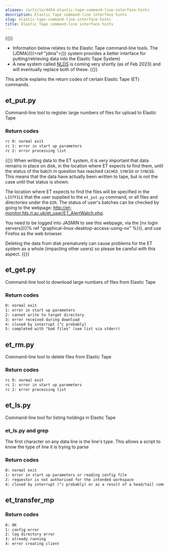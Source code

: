 ```yaml
---
aliases: /article/4454-elastic-tape-command-line-interface-hints
description: Elastic Tape command-line interface hints
slug: elastic-tape-command-line-interface-hints
title: Elastic Tape command-line interface hints
---
```


{{<alert alert-type="info">}}
- Information below relates to the Elastic Tape command-line tools. The [JDMA]({{<ref "jdma">}}) system provides a better interface for putting/retrieving data into the Elastic Tape System)
- A new system called [NLDS](https://techblog.ceda.ac.uk/2022/03/09/near-line-data-store-intro.html) is coming very shortly (as of Feb 2023) and will eventually replace both of these.
{{</alert>}}

This article explains the return codes of certain Elastic Tape (ET) commands.

## et_put.py

Command-line tool to register large numbers of files for upload to Elastic
Tape

### Return codes

```txt
rc 0: normal exit    
rc 1: error in start up parameters    
rc 2: error processing list
```

{{<alert alert-type="danger">}}
When writing data to the ET system, it is very important that data remains in place on disk, in the location where ET expects to find them, until the status of the batch in question has reached `CACHED_SYNCED` or `SYNCED`.  This means that the data have actually been written to tape, but is not the case until that status is shown.

The location where ET expects to find the files will be specified in the `LISTFILE` that the user supplied to the `et_put.py` command, or all files and directories under the `DIR`.  The status of user's batches can be checked by going to the webpage: http://et-monitor.fds.rl.ac.uk/et_user/ET_AlertWatch.php.

You need to be logged into JASMIN to see this webpage, via the
[nx login servers]({{% ref "graphical-linux-desktop-access-using-nx" %}}), and use Firefox as the web browser.

Deleting the data from disk prematurely can cause problems for the ET system as a whole (impacting other users) so please be careful with this aspect.
{{</alert>}}

## et_get.py

Command-line tool to download large numbers of files from Elastic Tape

### Return codes

```txt
0: normal exit
1: error in start up parameters
2: cannot write to target directory
3: error received during download
4: closed by interrupt (^c probably)
5: completed with "bad files" (see list via stderr)
```

## et_rm.py

Command-line tool to delete files from Elastic Tape

### Return codes

```txt
rc 0: normal exit    
rc 1: error in start up parameters    
rc 2: error processing list
```

## et_ls.py

Command-line tool for listing holdings in Elastic Tape

### et_ls.py and grep

The first character on any data line is the line's type. This allows a script
to know the type of line it is trying to parse

### Return codes

```txt
0: normal exit    
1: error in start up parameters or reading config file    
2: requestor is not authorised for the intended workspace    
4: closed by interrupt (^c probably) or as a result of a head/tail command
```

## et_transfer_mp

### Return codes

```txt
0: OK    
1: config error    
2: log directory error   
3: already running    
4: error creating client
```
